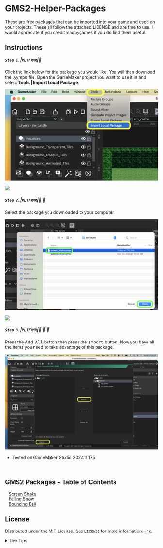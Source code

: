 # GMS2-Helper-Packages


<!-- OVERVIEW -->
These are free packages that can be imported into your game and used on your projects.  These all follow the attached LICENSE and are free to use.  I would appreciate if you credit maubygames if you do find them useful.

## Instructions

##### `Step 1.`\|`PLTFRMR`|:small_blue_diamond:
Click the link below for the package you would like. You will then download the <filename>.yymps file.  Open the GameMaker project you want to use it in and select **Tools | Import Local Package**.

![import package](images/toolsImportLocal.png)

![](../images/line2.png)

##### `Step 2.`\|`PLTFRMR`|:small_blue_diamond: :small_blue_diamond: 

Select the package you downloaded to your computer.

![import selected package](images/importSS.png)

![](../images/line2.png)

##### `Step 3.`\|`PLTFRMR`|:small_blue_diamond: :small_blue_diamond: :small_blue_diamond:

Press the <kbd>Add All</kbd> button then press the <kbd>Import</kbd> button.  Now you have all the items you need to take advantage of this package. 

![add import to project](images/addAllImport.png)

* Tested on GameMaker Studio 2022.11.175

<br>

<!-- TOC -->
## GMS2 Packages - Table of Contents

<kbd></kbd> &nbsp;&nbsp; [Screen Shake](screen-shake/README.md#user-content-screen-shake) <br>
<kbd></kbd> &nbsp;&nbsp; [Falling Snow](falling-snow/README.md#user-content-falling-snow) <br>
<kbd></kbd> &nbsp;&nbsp; [Bouncing Ball](bouncing-ball/README.md#user-content-bouncing-ball) <br>

<!-- LICENSE -->
## License
Distributed under the MIT License. See `LICENSE` for more information: [link](LICENSE).

</details>
<details><summary>Dev Tips</summary>
make git m="add commit message"
</details>